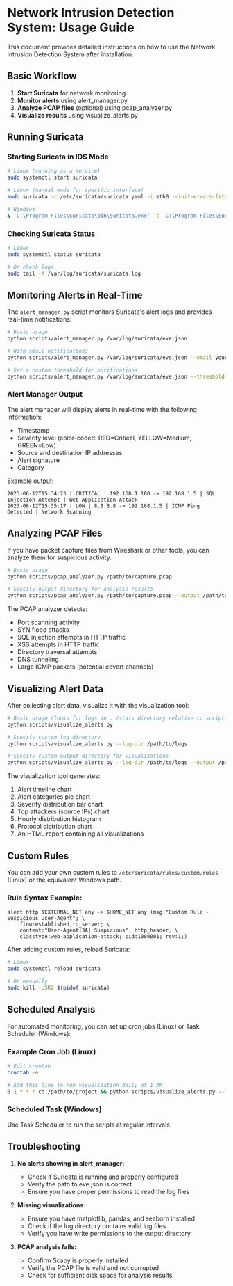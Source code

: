 # Network Intrusion Detection System: Usage Guide

This document provides detailed instructions on how to use the Network Intrusion Detection System after installation.

## Basic Workflow

1. **Start Suricata** for network monitoring
2. **Monitor alerts** using alert_manager.py
3. **Analyze PCAP files** (optional) using pcap_analyzer.py
4. **Visualize results** using visualize_alerts.py

## Running Suricata

### Starting Suricata in IDS Mode

```bash
# Linux (running as a service)
sudo systemctl start suricata

# Linux (manual mode for specific interface)
sudo suricata -c /etc/suricata/suricata.yaml -i eth0 --init-errors-fatal

# Windows
& 'C:\Program Files\Suricata\bin\suricata.exe' -c 'C:\Program Files\Suricata\conf\suricata.yaml' -i INTERFACE_NAME
```

### Checking Suricata Status

```bash
# Linux
sudo systemctl status suricata

# Or check logs
sudo tail -f /var/log/suricata/suricata.log
```

## Monitoring Alerts in Real-Time

The `alert_manager.py` script monitors Suricata's alert logs and provides real-time notifications:

```bash
# Basic usage
python scripts/alert_manager.py /var/log/suricata/eve.json

# With email notifications
python scripts/alert_manager.py /var/log/suricata/eve.json --email your.email@example.com

# Set a custom threshold for notifications
python scripts/alert_manager.py /var/log/suricata/eve.json --threshold 5
```

### Alert Manager Output

The alert manager will display alerts in real-time with the following information:
- Timestamp
- Severity level (color-coded: RED=Critical, YELLOW=Medium, GREEN=Low)
- Source and destination IP addresses
- Alert signature
- Category

Example output:
```
2023-06-12T15:34:23 | CRITICAL | 192.168.1.100 -> 192.168.1.5 | SQL Injection Attempt | Web Application Attack
2023-06-12T15:35:17 | LOW | 8.8.8.8 -> 192.168.1.5 | ICMP Ping Detected | Network Scanning
```

## Analyzing PCAP Files

If you have packet capture files from Wireshark or other tools, you can analyze them for suspicious activity:

```bash
# Basic usage
python scripts/pcap_analyzer.py /path/to/capture.pcap

# Specify output directory for analysis results
python scripts/pcap_analyzer.py /path/to/capture.pcap --output /path/to/output
```

The PCAP analyzer detects:
- Port scanning activity
- SYN flood attacks
- SQL injection attempts in HTTP traffic
- XSS attempts in HTTP traffic
- Directory traversal attempts
- DNS tunneling
- Large ICMP packets (potential covert channels)

## Visualizing Alert Data

After collecting alert data, visualize it with the visualization tool:

```bash
# Basic usage (looks for logs in ../stats directory relative to script)
python scripts/visualize_alerts.py

# Specify custom log directory
python scripts/visualize_alerts.py --log-dir /path/to/logs

# Specify custom output directory for visualizations
python scripts/visualize_alerts.py --log-dir /path/to/logs --output /path/to/output
```

The visualization tool generates:
1. Alert timeline chart
2. Alert categories pie chart
3. Severity distribution bar chart
4. Top attackers (source IPs) chart
5. Hourly distribution histogram
6. Protocol distribution chart
7. An HTML report containing all visualizations

## Custom Rules

You can add your own custom rules to `/etc/suricata/rules/custom.rules` (Linux) or the equivalent Windows path.

### Rule Syntax Example:

```
alert http $EXTERNAL_NET any -> $HOME_NET any (msg:"Custom Rule - Suspicious User-Agent"; \
    flow:established,to_server; \
    content:"User-Agent|3A| Suspicious"; http_header; \
    classtype:web-application-attack; sid:1000001; rev:1;)
```

After adding custom rules, reload Suricata:

```bash
# Linux
sudo systemctl reload suricata

# Or manually
sudo kill -USR2 $(pidof suricata)
```

## Scheduled Analysis

For automated monitoring, you can set up cron jobs (Linux) or Task Scheduler (Windows):

### Example Cron Job (Linux)

```bash
# Edit crontab
crontab -e

# Add this line to run visualization daily at 1 AM
0 1 * * * cd /path/to/project && python scripts/visualize_alerts.py --log-dir /var/log/suricata/stats >> /var/log/nids_reports.log 2>&1
```

### Scheduled Task (Windows)

Use Task Scheduler to run the scripts at regular intervals.

## Troubleshooting

1. **No alerts showing in alert_manager:**
   - Check if Suricata is running and properly configured
   - Verify the path to eve.json is correct
   - Ensure you have proper permissions to read the log files

2. **Missing visualizations:**
   - Ensure you have matplotlib, pandas, and seaborn installed
   - Check if the log directory contains valid log files
   - Verify you have write permissions to the output directory

3. **PCAP analysis fails:**
   - Confirm Scapy is properly installed
   - Verify the PCAP file is valid and not corrupted
   - Check for sufficient disk space for analysis results